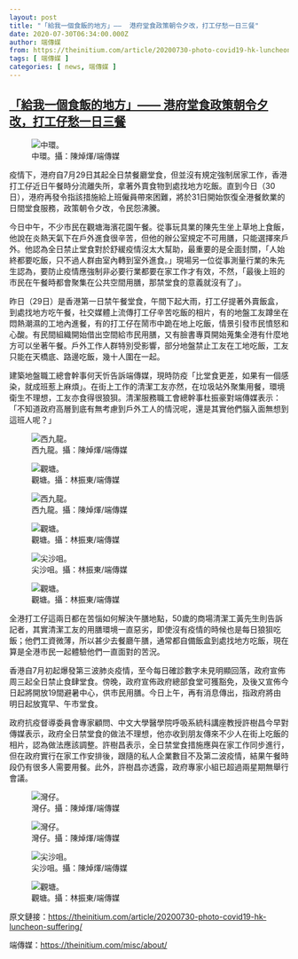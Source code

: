 ```yaml
---
layout: post
title: "「給我一個食飯的地方」——  港府堂食政策朝令夕改，打工仔愁一日三餐"
date: 2020-07-30T06:34:00.000Z
author: 端傳媒
from: https://theinitium.com/article/20200730-photo-covid19-hk-luncheon-suffering/
tags: [ 端傳媒 ]
categories: [ news, 端傳媒 ]
---
```

<!--1596090840000-->
[「給我一個食飯的地方」——  港府堂食政策朝令夕改，打工仔愁一日三餐](https://theinitium.com/article/20200730-photo-covid19-hk-luncheon-suffering/)
------

<div>
<section>  <article><figure class="image" itemscope="" itemtype="https://schema.org/ImageObject"><a class="image"><img src="https://d32kak7w9u5ewj.cloudfront.net/media/image/2020/07/56207dcf21c4413e99244224fbc5f7ee.jpg?imageView2/1/w/1080/h/720/format/jpg" alt="中環。" itemprop="contentUrl"></a>            <figcaption itemprop="caption">中環。<span class="credit">攝：陳焯煇/端傳媒</span></figcaption></figure><p>疫情下，港府自7月29日其起全日禁餐廳堂食，但並沒有規定強制居家工作，香港打工仔近日午餐時分流離失所，拿著外賣食物到處找地方吃飯。直到今日（30日），港府再發令指該措施給上班僱員帶來困難，將於31日開始恢復全港餐飲業的日間堂食服務，政策朝令夕改，令民怨沸騰。</p><p>今日中午，不少市民在觀塘海濱花園午餐。從事玩具業的陳先生坐上草地上食飯，他說在炎熱天氣下在戶外進食很辛苦，但他的辦公室規定不可用膳，只能選擇來戶外。他認為全日禁止堂食對於舒緩疫情沒太大幫助，最重要的是全面封關，「人始終都要吃飯，只不過人群由室內轉到室外進食。」現場另一位從事測量行業的朱先生認為，要防止疫情應強制非必要行業都要在家工作才有效，不然，「最後上班的市民在午餐時都會聚集在公共空間用膳，那禁堂食的意義就沒有了」。</p><p>昨日（29日）是香港第一日禁午餐堂食，午間下起大雨，打工仔提著外賣飯盒，到處找地方吃午餐，社交媒體上流傳打工仔辛苦吃飯的相片，有的地盤工友蹲坐在悶熱潮濕的工地內進餐，有的打工仔在鬧市中跪在地上吃飯，情景引發市民憤怒和心酸。有民間組織開始借出空間給市民用膳，又有臉書專頁開始蒐集全港有什麼地方可以坐著午餐。戶外工作人群特別受影響，部分地盤禁止工友在工地吃飯，工友只能在天橋底、路邊吃飯，幾十人圍在一起。</p><p>建築地盤職工總會幹事何天忻告訴端傳媒，現時防疫「比堂食更差，如果有一個感染，就成班惹上麻煩」。在街上工作的清潔工友亦然，在垃圾站外聚集用餐，環境衛生不理想，工友亦食得很狼狽。清潔服務職工會總幹事杜振豪對端傳媒表示：「不知道政府高層到底有無考慮到戶外工人的情況呢，還是其實他們腦入面無想到這班人呢？」</p><figure class="image" itemscope="" itemtype="https://schema.org/ImageObject"><a class="image"><img src="https://d32kak7w9u5ewj.cloudfront.net/media/image/2020/07/8fde1eeb31214290a232de2bc5b6084a.jpg?imageView2/1/w/1080/h/720/format/jpg" alt="西九龍。" itemprop="contentUrl"></a>            <figcaption itemprop="caption">西九龍。<span class="credit">攝：陳焯煇/端傳媒</span></figcaption></figure><figure class="image" itemscope="" itemtype="https://schema.org/ImageObject"><a class="image"><img src="https://d32kak7w9u5ewj.cloudfront.net/media/image/2020/07/9e092bf4566743d3aa658dfe2aea7895.jpg?imageView2/1/w/1080/h/720/format/jpg" alt="觀塘。" itemprop="contentUrl"></a>            <figcaption itemprop="caption">觀塘。<span class="credit">攝：林振東/端傳媒     </span></figcaption></figure><figure class="image" itemscope="" itemtype="https://schema.org/ImageObject"><a class="image"><img src="https://d32kak7w9u5ewj.cloudfront.net/media/image/2020/07/66e8ff5baf0a4951b52181ec5d9713ca.jpg?imageView2/1/w/1080/h/720/format/jpg" alt="西九龍。" itemprop="contentUrl"></a>            <figcaption itemprop="caption">西九龍。<span class="credit">攝：陳焯煇/端傳媒</span></figcaption></figure><figure class="image" itemscope="" itemtype="https://schema.org/ImageObject"><a class="image"><img src="https://d32kak7w9u5ewj.cloudfront.net/media/image/2020/07/2f9b9056d8284ee1ba01b8e6f423defb.jpg?imageView2/1/w/1080/h/720/format/jpg" alt="觀塘。" itemprop="contentUrl"></a>            <figcaption itemprop="caption">觀塘。<span class="credit">攝：林振東/端傳媒     </span></figcaption></figure><figure class="image" itemscope="" itemtype="https://schema.org/ImageObject"><a class="image"><img src="https://d32kak7w9u5ewj.cloudfront.net/media/image/2020/07/f9239beb336e4ef09db2ef71f8b00d76.jpg?imageView2/1/w/1080/h/720/format/jpg" alt="尖沙咀。" itemprop="contentUrl"></a>            <figcaption itemprop="caption">尖沙咀。<span class="credit">攝：林振東/端傳媒     </span></figcaption></figure><figure class="image" itemscope="" itemtype="https://schema.org/ImageObject"><a class="image"><img src="https://d32kak7w9u5ewj.cloudfront.net/media/image/2020/07/880a36fde83941e3b02edc458f4fa1d0.jpg?imageView2/1/w/1080/h/720/format/jpg" alt="觀塘。" itemprop="contentUrl"></a>            <figcaption itemprop="caption">觀塘。<span class="credit">攝：林振東/端傳媒     </span></figcaption></figure><p>全港打工仔這兩日都在苦惱如何解決午膳地點，50歲的商場清潔工黃先生則告訴記者，其實清潔工友的用膳環境一直惡劣，即使沒有疫情的時候也是每日狼狽吃飯；他們工資微薄，所以甚少去餐廳午膳，通常都自備飯盒到處找地方吃飯，現在算是全港市民一起體驗他們一直面對的苦況。</p><p>香港自7月初起爆發第三波肺炎疫情，至今每日確診數字未見明顯回落，政府宣佈周三起全日禁止食肆堂食。傍晚，政府宣佈政府總部食堂可獲豁免，及後又宣佈今日起將開放19間避暑中心，供市民用膳。今日上午，再有消息傳出，指政府將由明日起放寬早、午市堂食。</p><p>政府抗疫督導委員會專家顧問、中文大學醫學院呼吸系統科講座教授許樹昌今早對傳媒表示，政府全日禁堂食的做法不理想，他亦收到朋友傳來不少人在街上吃飯的相片，認為做法應該調整。許樹昌表示，全日禁堂食措施應與在家工作同步進行，但在政府實行在家工作安排後，跟隨的私人企業數目不及第二波疫情，結果午餐時段仍有很多人需要用餐。此外，許樹昌亦透露，政府專家小組已超過兩星期無舉行會議。</p><figure class="image" itemscope="" itemtype="https://schema.org/ImageObject"><a class="image"><img src="https://d32kak7w9u5ewj.cloudfront.net/media/image/2020/07/dbdcce37340d4dc4bc6d2902f4100d75.jpg?imageView2/1/w/1080/h/720/format/jpg" alt="灣仔。" itemprop="contentUrl"></a>            <figcaption itemprop="caption">灣仔。<span class="credit">攝：陳焯煇/端傳媒</span></figcaption></figure><figure class="image" itemscope="" itemtype="https://schema.org/ImageObject"><a class="image"><img src="https://d32kak7w9u5ewj.cloudfront.net/media/image/2020/07/dcd5d5b587614cbf8234ffeb659d5918.jpg?imageView2/1/w/1080/h/720/format/jpg" alt="灣仔。" itemprop="contentUrl"></a>            <figcaption itemprop="caption">灣仔。<span class="credit">攝：陳焯煇/端傳媒</span></figcaption></figure><figure class="image" itemscope="" itemtype="https://schema.org/ImageObject"><a class="image"><img src="https://d32kak7w9u5ewj.cloudfront.net/media/image/2020/07/39af5b66fae046d7a347f1c701282eee.jpg?imageView2/1/w/1080/h/720/format/jpg" alt="尖沙咀。" itemprop="contentUrl"></a>            <figcaption itemprop="caption">尖沙咀。<span class="credit">攝：陳焯煇/端傳媒</span></figcaption></figure><figure class="image" itemscope="" itemtype="https://schema.org/ImageObject"><a class="image"><img src="https://d32kak7w9u5ewj.cloudfront.net/media/image/2020/07/b5018e4f2fed4a72810bd903280cb691.jpg?imageView2/1/w/1080/h/720/format/jpg" alt="觀塘。" itemprop="contentUrl"></a>            <figcaption itemprop="caption">觀塘。<span class="credit">攝：林振東/端傳媒     </span></figcaption></figure></article>  <footer>          <p>        <span>原文鏈接：</span><a href="https://theinitium.com/article/20200730-photo-covid19-hk-luncheon-suffering/">https://theinitium.com/article/20200730-photo-covid19-hk-luncheon-suffering/</a>      </p>      <p>        <span>端傳媒：</span><a href="https://theinitium.com/misc/about/">https://theinitium.com/misc/about/</a>      </p>      </footer></section>
</div>
